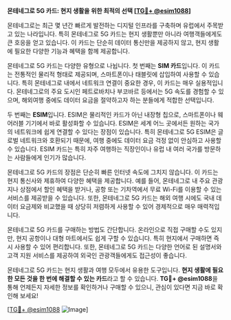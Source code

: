 **몬테네그로 5G 카드: 현지 생활을 위한 최적의 선택 [[TG💪+ @esim1088](https://t.me/s/esim1088)]**

몬테네그로는 최근 몇 년간 빠르게 발전하는 디지털 인프라를 구축하며 유럽에서 주목받고 있는 나라입니다. 특히 몬테네그로 5G 카드는 현지 생활뿐만 아니라 여행객들에게도 큰 호응을 얻고 있습니다. 이 카드는 단순히 데이터 통신만을 제공하지 않고, 현지 생활에 필요한 다양한 기능과 혜택을 함께 제공합니다.

몬테네그로 5G 카드는 다양한 유형으로 나뉩니다. 첫 번째는 **SIM 카드**입니다. 이 카드는 전통적인 물리적 형태로 제공되며, 스마트폰이나 태블릿에 삽입하여 사용할 수 있습니다. 특히 몬테네그로 내에서 네트워크 연결이 중요한 경우, 이 카드는 매우 실용적입니다. 몬테네그로의 주요 도시인 페트로바치나 부코바르 등에서는 5G 속도를 경험할 수 있으며, 해외여행 중에도 데이터 요금을 절약하고자 하는 분들에게 적합한 선택입니다.

두 번째는 **ESIM**입니다. ESIM은 물리적인 카드가 아닌 내장형 칩으로, 스마트폰이나 웨어러블 기기에서 바로 활성화할 수 있습니다. ESIM은 세계 어느 곳에서든 원하는 국가의 네트워크에 쉽게 연결할 수 있다는 장점이 있습니다. 특히 몬테네그로 5G ESIM은 글로벌 네트워크와 호환되기 때문에, 여행 중에도 데이터 요금 걱정 없이 안심하고 사용할 수 있습니다. ESIM 카드는 특히 자주 여행하는 직장인이나 유럽 내 여러 국가를 방문하는 사람들에게 인기가 많습니다.

몬테네그로 5G 카드의 장점은 단순히 빠른 인터넷 속도에 그치지 않습니다. 이 카드는 현지 통신사와 제휴하여 다양한 혜택을 제공합니다. 예를 들어, 몬테네그로 내 주요 관광지나 상점에서 할인 혜택을 받거나, 공항 또는 기차역에서 무료 Wi-Fi를 이용할 수 있는 서비스를 제공받을 수 있습니다. 또한, 몬테네그로 5G 카드는 해외 여행 시에도 국내 데이터 요금제와 비교했을 때 상당히 저렴하게 사용할 수 있어 경제적으로 매우 매력적입니다.

몬테네그로 5G 카드를 구매하는 방법도 간단합니다. 온라인으로 직접 구매할 수도 있지만, 현지 공항이나 대형 마트에서도 쉽게 구할 수 있습니다. 특히 현지에서 구매하면 즉시 사용할 수 있어 편리합니다. 또한, 몬테네그로 5G 카드는 다양한 언어로 된 설명서와 고객 지원 서비스를 제공하여 외국인 관광객들에게도 접근성이 좋습니다.

몬테네그로 5G 카드는 현지 생활과 여행 모두에서 유용한 도구입니다. **현지 생활에 필요한 모든 것을 한 번에 해결할 수 있는 카드**라고 할 수 있습니다. **TG💪+ @esim1088**을 통해 언제든지 자세한 정보를 확인하거나 구매할 수 있으니, 관심이 있다면 지금 바로 확인해 보세요!

[[TG💪+ @esim1088](https://t.me/s/esim1088) ![Image](https://i.postimg.cc/Y0z9fWf4/image.png)]